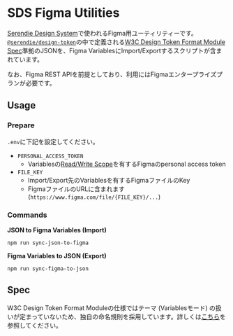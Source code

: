# SDS Figma Utilities

[Serendie Design System](https://serendie.design/)で使われるFigma用ユーティリティーです。
[`@serendie/design-token`](https://github.com/serendie/design-tokens)の中で定義される[W3C Design Token Format Module Spec](https://tr.designtokens.org/format/)準拠のJSONを、Figma VariablesにImport/Exportするスクリプトが含まれています。

なお、Figma REST APIを前提としており、利用にはFigmaエンタープライズプランが必要です。

## Usage

### Prepare

`.env`に下記を設定してください。

- `PERSONAL_ACCESS_TOKEN`
  - Variablesの[Read/Write Scope](https://www.figma.com/developers/api#authentication-scopes)を有するFigmaのpersonal access token
- `FILE_KEY`
  - Import/Export先のVariablesを有するFigmaファイルのKey
  - FigmaファイルのURLに含まれます (`https://www.figma.com/file/{FILE_KEY}/...`)

### Commands

**JSON to Figma Variables (Import)**
```
npm run sync-json-to-figma
```

**Figma Variables to JSON (Export)**
```
npm run sync-figma-to-json
```

## Spec

W3C Design Token Format Moduleの仕様ではテーマ (Variablesモード) の扱いが定まっていないため、独自の命名規則を採用しています。詳しくは[こちら](https://github.com/serendie/serendie/tree/main/design-tokens#%E4%BB%95%E6%A7%98)を参照してください。
